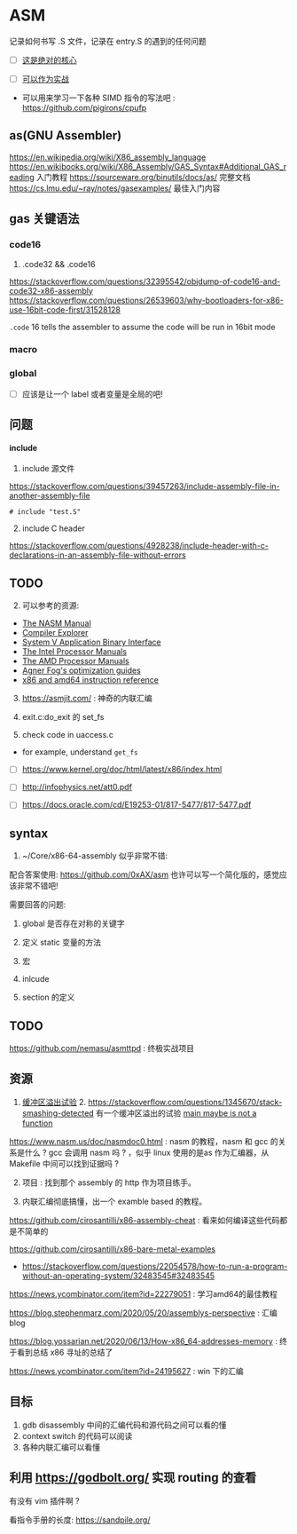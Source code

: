 # ASM
记录如何书写 .S 文件，记录在 entry.S 的遇到的任何问题

- [ ] [这是绝对的核心](https://cs.lmu.edu/~ray/notes/nasmtutorial/)
- [ ] [可以作为实战](x86-bare-metal-examples)


- 可以用来学习一下各种 SIMD 指令的写法吧 : https://github.com/pigirons/cpufp


## as(GNU Assembler)
https://en.wikipedia.org/wiki/X86_assembly_language
https://en.wikibooks.org/wiki/X86_Assembly/GAS_Syntax#Additional_GAS_reading 入门教程
https://sourceware.org/binutils/docs/as/ 完整文档
https://cs.lmu.edu/~ray/notes/gasexamples/ 最佳入门内容

## gas 关键语法

### code16
1. .code32 && .code16

https://stackoverflow.com/questions/32395542/objdump-of-code16-and-code32-x86-assembly
https://stackoverflow.com/questions/26539603/why-bootloaders-for-x86-use-16bit-code-first/31528128

`.code` 16 tells the assembler to assume the code will be run in 16bit mode

### macro


### global
- [ ] 应该是让一个 label 或者变量是全局的吧!



## 问题
#### include 
1. include 源文件

https://stackoverflow.com/questions/39457263/include-assembly-file-in-another-assembly-file
```
# include "test.S"
```

2. include C header

https://stackoverflow.com/questions/4928238/include-header-with-c-declarations-in-an-assembly-file-without-errors


## TODO
2. 可以参考的资源:

* [The NASM Manual](https://www.nasm.us/doc/)
* [Compiler Explorer](https://godbolt.org/)
* [System V Application Binary Interface](https://www.uclibc.org/docs/psABI-x86_64.pdf)
* [The Intel Processor Manuals](https://software.intel.com/en-us/articles/intel-sdm)
* [The AMD Processor Manuals](https://developer.amd.com/resources/developer-guides-manuals/)
* [Agner Fog's optimization guides](https://www.agner.org/optimize/)
* [x86 and amd64 instruction reference](https://www.felixcloutier.com/x86/)

3. https://asmjit.com/ : 神奇的内联汇编

4. exit.c:do_exit 的 set_fs

5. check code in uaccess.c
  - for example, understand `get_fs`

- [ ] https://www.kernel.org/doc/html/latest/x86/index.html 
- [ ] http://infophysics.net/att0.pdf
- [ ] https://docs.oracle.com/cd/E19253-01/817-5477/817-5477.pdf


## syntax
1. ~/Core/x86-64-assembly 似乎非常不错:

配合答案使用:
https://github.com/0xAX/asm
也许可以写一个简化版的，感觉应该非常不错吧!


需要回答的问题:
1. global 是否存在对称的关键字
2. 定义 static 变量的方法

3. 宏
4. inlcude
5. section 的定义

## TODO
https://github.com/nemasu/asmttpd : 终极实战项目

## 资源

1. [缓冲区溢出试验](https://nagarrosecurity.com/blog/interactive-buffer-overflow-exploitation)
    2. https://stackoverflow.com/questions/1345670/stack-smashing-detected 有一个缓冲区溢出的试验
 [main maybe is not a function](https://jroweboy.github.io/c/asm/2015/01/26/when-is-main-not-a-function.html)

https://www.nasm.us/doc/nasmdoc0.html : nasm 的教程，nasm 和 gcc 的关系是什么 ? gcc 会调用 nasm 吗 ?
，似乎 linux 使用的是as 作为汇编器，从 Makefile 中间可以找到证据吗 ?

2. 项目 : 找到那个 assembly 的 http 作为项目练手。

3. 内联汇编彻底搞懂，出一个 examble based 的教程。

https://github.com/cirosantilli/x86-assembly-cheat : 看来如何编译这些代码都是不简单的

https://github.com/cirosantilli/x86-bare-metal-examples
  - https://stackoverflow.com/questions/22054578/how-to-run-a-program-without-an-operating-system/32483545#32483545

https://news.ycombinator.com/item?id=22279051 : 学习amd64的最佳教程

https://blog.stephenmarz.com/2020/05/20/assemblys-perspective : 汇编blog

https://blog.yossarian.net/2020/06/13/How-x86_64-addresses-memory : 终于看到总结 x86 寻址的总结了

https://news.ycombinator.com/item?id=24195627 : win 下的汇编

## 目标
1. gdb disassembly 中间的汇编代码和源代码之间可以看的懂
2. context switch 的代码可以阅读
3. 各种内联汇编可以看懂

## 利用 https://godbolt.org/ 实现 routing 的查看
有没有 vim 插件啊 ?

看指令手册的长度:
https://sandpile.org/
